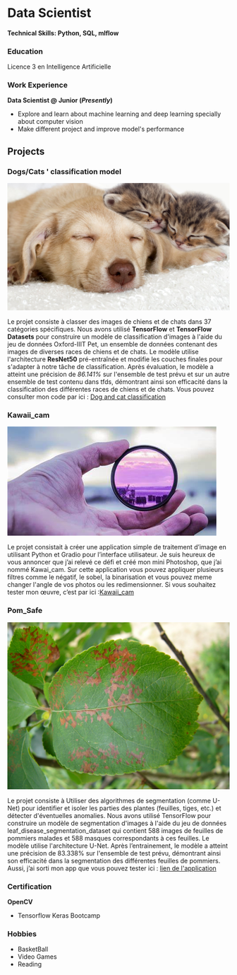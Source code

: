 # Data Scientist 

#### Technical Skills: Python, SQL, mlflow

### Education 
Licence 3 en Intelligence Artificielle

### Work Experience 
**Data Scientist @ Junior (_Presently_)**
- Explore and learn about machine learning and deep learning specially about computer vision
- Make different project and improve model's performance

## Projects 
### Dogs/Cats ' classification model
![Classification model](/assets/img/chient_chat.jpg)

Le projet consiste à classer des images de chiens et de chats dans 37 catégories spécifiques. Nous avons utilisé **TensorFlow** et **TensorFlow Datasets** pour construire un modèle de classification d'images à l'aide du jeu de données Oxford-IIIT Pet, un ensemble de données contenant des images de diverses races de chiens et de chats. Le modèle utilise l'architecture **ResNet50** pré-entraînée et modifie les couches finales pour s'adapter à notre tâche de classification. Après évaluation, le modèle a atteint une précision de _86.141%_ sur l'ensemble de test prévu et sur un autre ensemble de test contenu dans tfds, démontrant ainsi son efficacité dans la classification des différentes races de chiens et de chats. Vous pouvez consulter mon code par ici : [Dog and cat classification](https://github.com/PSVO-2024/selections-psvo2024/tree/GilbertoNoukon)


### Kawaii_cam
![Kawaii_cam](/assets/img/filtre.jpeg)

Le projet consistait à créer une application simple de traitement d’image en utilisant Python et Gradio pour l’interface utilisateur. Je suis heureux de vous annoncer que j’ai relevé ce défi et créé mon mini Photoshop, que j’ai nommé Kawai_cam. Sur cette application vous pouvez appliquer plusieurs filtres comme le négatif, le sobel, la binarisation et vous pouvez meme changer l'angle de vos photos ou les redimensionner.
Si vous souhaitez tester mon œuvre, c’est par ici :[Kawaii_cam](https://huggingface.co/spaces/ChaKaGi/Kawaii_cam) 

### Pom_Safe
![Pom_Safe](/assets/img/apple_leaf.jpeg) 

Le projet consiste à Utiliser des algorithmes de segmentation (comme U-Net) pour identifier et isoler les parties des plantes (feuilles, tiges, etc.) et détecter d'éventuelles anomalies. Nous avons utilisé TensorFlow pour construire un modèle de segmentation d'images à l'aide du jeu de données leaf_disease_segmentation_dataset qui contient 588 images de feuilles de pommiers malades et 588 masques correspondants à ces feuilles. Le modèle utilise l'architecture U-Net. Après l’entrainement, le modèle a atteint une précision de 83.338% sur l'ensemble de test prévu, démontrant ainsi son efficacité dans la segmentation des différentes feuilles de pommiers.
Aussi, j’ai sorti mon app que vous pouvez tester ici : [lien de l'application](https://huggingface.co/spaces/ChaKaGi/Pom_Safe)

### Certification 
**OpenCV**
  - Tensorflow Keras Bootcamp
    

### Hobbies
  - BasketBall
  - Video Games
  - Reading
